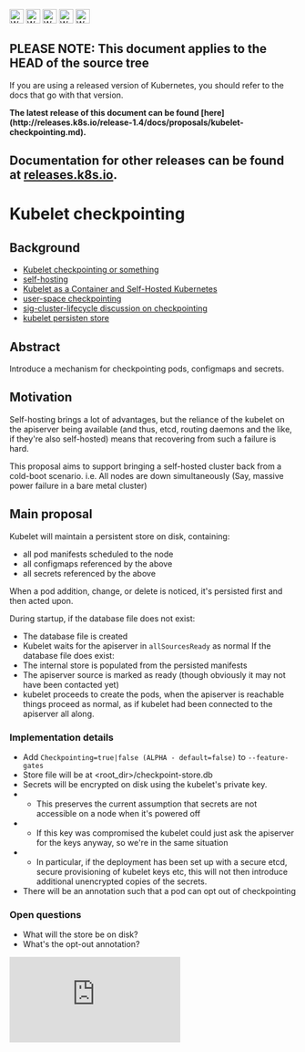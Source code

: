 <!-- BEGIN MUNGE: UNVERSIONED_WARNING -->

<!-- BEGIN STRIP_FOR_RELEASE -->

<img src="http://kubernetes.io/kubernetes/img/warning.png" alt="WARNING"
     width="25" height="25">
<img src="http://kubernetes.io/kubernetes/img/warning.png" alt="WARNING"
     width="25" height="25">
<img src="http://kubernetes.io/kubernetes/img/warning.png" alt="WARNING"
     width="25" height="25">
<img src="http://kubernetes.io/kubernetes/img/warning.png" alt="WARNING"
     width="25" height="25">
<img src="http://kubernetes.io/kubernetes/img/warning.png" alt="WARNING"
     width="25" height="25">

<h2>PLEASE NOTE: This document applies to the HEAD of the source tree</h2>

If you are using a released version of Kubernetes, you should
refer to the docs that go with that version.

<!-- TAG RELEASE_LINK, added by the munger automatically -->
<strong>
The latest release of this document can be found
[here](http://releases.k8s.io/release-1.4/docs/proposals/kubelet-checkpointing.md).

Documentation for other releases can be found at
[releases.k8s.io](http://releases.k8s.io).
</strong>
--

<!-- END STRIP_FOR_RELEASE -->

<!-- END MUNGE: UNVERSIONED_WARNING -->

# Kubelet checkpointing

## Background

* [Kubelet checkpointing or something](https://github.com/kubernetes/kubernetes/issues/489)
* [self-hosting](https://github.com/kubernetes/kubernetes/issues/246)
* [Kubelet as a Container and Self-Hosted Kubernetes](https://docs.google.com/document/d/1_I6xT0XHCoOqZUT-dtpxzwvYpTR5JmFQY0S4gL2PPkU/edit#)
* [user-space checkpointing](https://github.com/kubernetes-incubator/bootkube/tree/master/cmd/checkpoint)
* [sig-cluster-lifecycle discussion on checkpointing](https://docs.google.com/document/d/172T6T9R35wbs5wYERnne-2-Pivy4wL58PM5mVbEbkHo/edit#)
* [kubelet persisten store](https://github.com/kubernetes/kubernetes/pull/13861)

## Abstract

Introduce a mechanism for checkpointing pods, configmaps and secrets.

## Motivation

Self-hosting brings a lot of advantages, but the reliance of the kubelet on the apiserver being available (and thus, etcd, routing daemons and the like, if they're also self-hosted) means that recovering from such a failure is hard.

This proposal aims to support bringing a self-hosted cluster back from a cold-boot scenario.
i.e. All nodes are down simultaneously (Say, massive power failure in a bare metal cluster)

## Main proposal

Kubelet will maintain a persistent store on disk, containing:
* all pod manifests scheduled to the node
* all configmaps referenced by the above
* all secrets referenced by the above

When a pod addition, change, or delete is noticed, it's persisted first and then acted upon.

During startup, if the database file does not exist:
* The database file is created
* Kubelet waits for the apiserver in `allSourcesReady` as normal
If the database file does exist:
* The internal store is populated from the persisted manifests
* The apiserver source is marked as ready (though obviously it may not have been contacted yet)
* kubelet proceeds to create the pods, when the apiserver is reachable things proceed as normal, as if kubelet had been connected to the apiserver all along.

### Implementation details

* Add `Checkpointing=true|false (ALPHA - default=false)` to `--feature-gates`
* Store file will be at <root_dir>/checkpoint-store.db
* Secrets will be encrypted on disk using the kubelet's private key.
* * This preserves the current assumption that secrets are not accessible on a node when it's powered off
* * If this key was compromised the kubelet could just ask the apiserver for the keys anyway, so we're in the same situation
* * In particular, if the deployment has been set up with a secure etcd, secure provisioning of kubelet keys etc, this will not then introduce additional unencrypted copies of the secrets.
* There will be an annotation such that a pod can opt out of checkpointing

### Open questions
* What will the store be on disk?
* What's the opt-out annotation?


<!-- BEGIN MUNGE: GENERATED_ANALYTICS -->
[![Analytics](https://kubernetes-site.appspot.com/UA-36037335-10/GitHub/docs/proposals/kubelet-checkpointing.md?pixel)]()
<!-- END MUNGE: GENERATED_ANALYTICS -->
